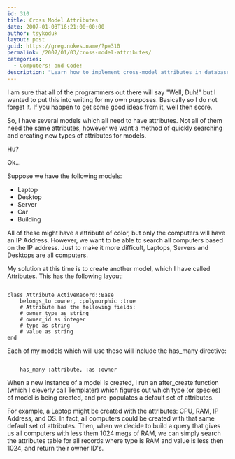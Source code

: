 ```yaml
---
id: 310
title: Cross Model Attributes
date: 2007-01-03T16:21:00+00:00
author: tsykoduk
layout: post
guid: https://greg.nokes.name/?p=310
permalink: /2007/01/03/cross-model-attributes/
categories:
  - Computers! and Code!
description: "Learn how to implement cross-model attributes in database design using a flexible attribute system that allows different models to share and search common properties while maintaining unique characteristics."
---
```

<p>I am sure that all of the programmers out there will say "Well, Duh!" but I wanted to put this into writing for my own purposes. Basically so I do not forget it. If you happen to get some good ideas from it, well then score.</p>

<!--more-->

<p>So, I have several models which all need to have attributes. Not all of them need the same attributes, however we want a method of quickly searching and creating new types of attributes for models.</p>


<p>Hu?</p>


<p>Ok...</p>


<p>Suppose we have the following models:</p>


<ul>
 <li>Laptop </li>
 <li>Desktop </li>
 <li>Server </li>
 <li>Car </li>
 <li>Building </li>
</ul>

<p>All of these might have a attribute of color, but only the computers will have an IP Address. However, we want to be able to search all computers based on the IP address. Just to make it more difficult, Laptops, Servers and Desktops are all computers.</p>


<p>My solution at this time is to create another model, which I have called Attributes. This has the following layout:</p>


<pre><code>
class Attribute ActiveRecord::Base
	belongs_to :owner, :polymorphic :true
	# Attribute has the following fields:
	# owner_type as string
	# owner_id as integer
	# type as string
	# value as string
end</code></pre>


<p>Each of my models which will use these will include the has_many directive:</p>

<pre><code> 
	has_many :attribute, :as :owner
</code></pre>


<p>When a new instance of a model is created, I run an after_create function (which I cleverly call Templater) which figures out which type (or species) of model is being created, and pre-populates a default set of attributes.</p>


<p>For example, a Laptop might be created with the attributes: <span class="caps">CPU</span>, RAM, IP Address, and OS. In fact, all computers could be created with that same default set of attributes. Then, when we decide to build a query that gives us all computers with less them 1024 megs of <span class="caps">RAM</span>, we can simply search the attributes table for all records where type is <span class="caps">RAM</span> and value is less then 1024, and return their owner ID's.</p>